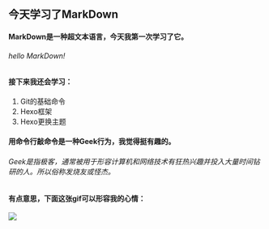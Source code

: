 ## **今天学习了MarkDown**
#### MarkDown是一种超文本语言，今天我第一次学习了它。
###### hello MarkDown!
#### 接下来我还会学习：
1. Git的基础命令
2. Hexo框架
3. Hexo更换主题
#### 用命令行敲命令是一种**Geek**行为，我觉得挺有趣的。
###### Geek是指极客，通常被用于形容计算机和网络技术有狂热兴趣并投入大量时间钻研的人。所以俗称发烧友或怪杰。
#### 有点意思，下面这张gif可以形容我的心情：
![](https://qgt-style.oss-cn-hangzhou.aliyuncs.com/newcoursep4/g1/g1-2-2/tenor.gif)
